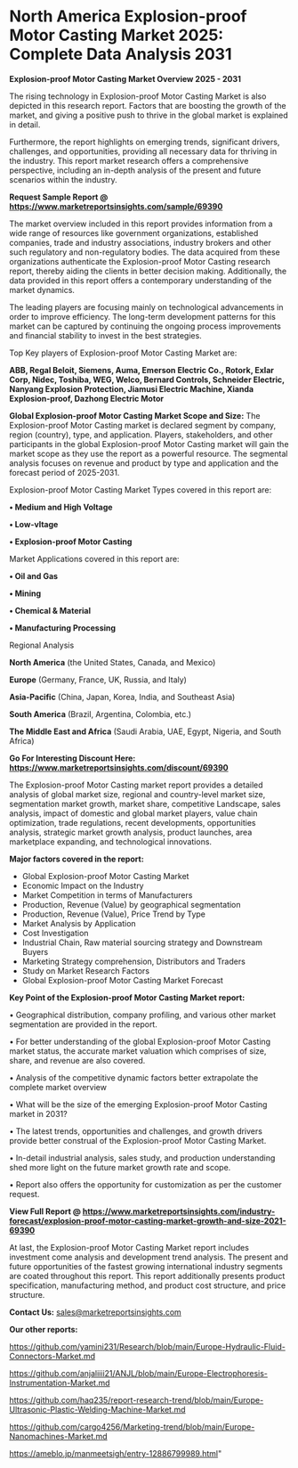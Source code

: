  # North America Explosion-proof Motor Casting Market 2025: Complete Data Analysis 2031

<Strong> Explosion-proof Motor Casting Market Overview 2025 - 2031</strong>

The rising technology in Explosion-proof Motor Casting Market is also depicted in this research report. Factors that are boosting the growth of the market, and giving a positive push to thrive in the global market is explained in detail.

Furthermore, the report highlights on emerging trends, significant drivers, challenges, and opportunities, providing all necessary data for thriving in the industry. This report market research offers a comprehensive perspective, including an in-depth analysis of the present and future scenarios within the industry.

<strong>Request Sample Report @ <a href=https://www.marketreportsinsights.com/sample/69390>https://www.marketreportsinsights.com/sample/69390</a></strong>

The market overview included in this report provides information from a wide range of resources like government organizations, established companies, trade and industry associations, industry brokers and other such regulatory and non-regulatory bodies. The data acquired from these organizations authenticate the Explosion-proof Motor Casting research report, thereby aiding the clients in better decision making. Additionally, the data provided in this report offers a contemporary understanding of the market dynamics.

The leading players are focusing mainly on technological advancements in order to improve efficiency. The long-term development patterns for this market can be captured by continuing the ongoing process improvements and financial stability to invest in the best strategies.

Top Key players of Explosion-proof Motor Casting Market are:

<strong>ABB, Regal Beloit, Siemens, Auma, Emerson Electric Co., Rotork, Exlar Corp, Nidec, Toshiba, WEG, Welco, Bernard Controls, Schneider Electric, Nanyang Explosion Protection, Jiamusi Electric Machine, Xianda Explosion-proof, Dazhong Electric Motor</strong>

<strong><b>Global Explosion-proof Motor Casting Market Scope and Size:</b></strong>
The Explosion-proof Motor Casting market is declared segment by company, region (country), type, and application. Players, stakeholders, and other participants in the global Explosion-proof Motor Casting market will gain the market scope as they use the report as a powerful resource. The segmental analysis focuses on revenue and product by type and application and the forecast period of 2025-2031.

Explosion-proof Motor Casting Market Types covered in this report are:

<strong>• Medium and High Voltage

• Low-vltage

• Explosion-proof Motor Casting</strong>

Market Applications covered in this report are:

<strong>• Oil and Gas

• Mining

• Chemical & Material

• Manufacturing Processing</strong> 

Regional Analysis

<strong>North America</strong> (the United States, Canada, and Mexico)

<strong>Europe</strong> (Germany, France, UK, Russia, and Italy)

<strong>Asia-Pacific</strong> (China, Japan, Korea, India, and Southeast Asia)

<strong>South America</strong> (Brazil, Argentina, Colombia, etc.)

<strong>The Middle East and Africa</strong> (Saudi Arabia, UAE, Egypt, Nigeria, and South Africa)

<strong>Go For Interesting Discount Here: <a href=https://www.marketreportsinsights.com/discount/69390>https://www.marketreportsinsights.com/discount/69390</a></strong>

The Explosion-proof Motor Casting market report provides a detailed analysis of global market size, regional and country-level market size, segmentation market growth, market share, competitive Landscape, sales analysis, impact of domestic and global market players, value chain optimization, trade regulations, recent developments, opportunities analysis, strategic market growth analysis, product launches, area marketplace expanding, and technological innovations.

<strong><b>Major factors covered in the report:</b></strong>
<ul>
  <li>Global Explosion-proof Motor Casting Market </li>
  <li>Economic Impact on the Industry</li>
  <li>Market Competition in terms of Manufacturers</li>
  <li>Production, Revenue (Value) by geographical segmentation</li>
  <li>Production, Revenue (Value), Price Trend by Type</li>
  <li>Market Analysis by Application</li>
  <li>Cost Investigation</li>
  <li>Industrial Chain, Raw material sourcing strategy and Downstream Buyers</li>
  <li>Marketing Strategy comprehension, Distributors and Traders</li>
  <li>Study on Market Research Factors</li>
  <li>Global Explosion-proof Motor Casting Market Forecast</li>
</ul>

<strong><b>Key Point of the Explosion-proof Motor Casting Market report:</b></strong>

• Geographical distribution, company profiling, and various other market segmentation are provided in the report.

• For better understanding of the global Explosion-proof Motor Casting market status, the accurate market valuation which comprises of size, share, and revenue are also covered.

• Analysis of the competitive dynamic factors better extrapolate the complete market overview

• What will be the size of the emerging Explosion-proof Motor Casting market in 2031?

• The latest trends, opportunities and challenges, and growth drivers provide better construal of the Explosion-proof Motor Casting Market.

• In-detail industrial analysis, sales study, and production understanding shed more light on the future market growth rate and scope.

• Report also offers the opportunity for customization as per the customer request.

<strong><b>View Full Report @ <a href=https://www.marketreportsinsights.com/industry-forecast/explosion-proof-motor-casting-market-growth-and-size-2021-69390>https://www.marketreportsinsights.com/industry-forecast/explosion-proof-motor-casting-market-growth-and-size-2021-69390</a></b></strong>


At last, the Explosion-proof Motor Casting Market report includes investment come analysis and development trend analysis. The present and future opportunities of the fastest growing international industry segments are coated throughout this report. This report additionally presents product specification, manufacturing method, and product cost structure, and price structure.

<strong>Contact Us:</strong>
sales@marketreportsinsights.com

<strong>Our other reports:</strong>

<a href=https://github.com/yamini231/Research/blob/main/Europe-Hydraulic-Fluid-Connectors-Market.md>https://github.com/yamini231/Research/blob/main/Europe-Hydraulic-Fluid-Connectors-Market.md</a>

<a href=https://github.com/anjaliiii21/ANJL/blob/main/Europe-Electrophoresis-Instrumentation-Market.md>https://github.com/anjaliiii21/ANJL/blob/main/Europe-Electrophoresis-Instrumentation-Market.md</a>

<a href=https://github.com/haq235/report-research-trend/blob/main/Europe-Ultrasonic-Plastic-Welding-Machine-Market.md>https://github.com/haq235/report-research-trend/blob/main/Europe-Ultrasonic-Plastic-Welding-Machine-Market.md</a>

<a href=https://github.com/cargo4256/Marketing-trend/blob/main/Europe-Nanomachines-Market.md>https://github.com/cargo4256/Marketing-trend/blob/main/Europe-Nanomachines-Market.md</a>

<a href=https://ameblo.jp/manmeetsigh/entry-12886799989.html>https://ameblo.jp/manmeetsigh/entry-12886799989.html</a>"
